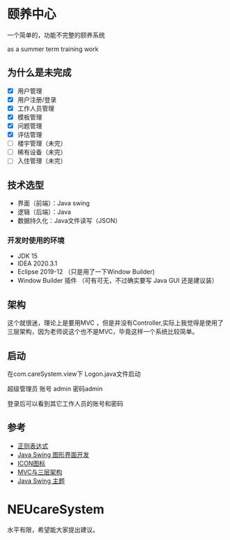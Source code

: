 # 颐养中心
一个简单的，功能不完整的颐养系统

as a summer term training work

## 为什么是未完成

- [x] 用户管理
- [x] 用户注册/登录
- [x] 工作人员管理
- [x] 模板管理
- [x] 问题管理
- [x] 评估管理
- [ ] 楼宇管理（未完）
- [ ] 稀有设备（未完）
- [ ] 入住管理（未完）

## 技术选型

- 界面（前端）：Java swing
- 逻辑（后端）：Java
- 数据持久化：Java文件读写（JSON）

### 开发时使用的环境

- JDK 15
- IDEA 2020.3.1
- Eclipse 2019-12 （只是用了一下Window Builder)
- Window Builder 插件 （可有可无，不过确实要写 Java GUI 还是建议装）

## 架构
这个就很迷，理论上是要用MVC ，但是并没有Controller,实际上我觉得是使用了三层架构，因为老师说这个也不是MVC，毕竟这样一个系统比较简单。

## 启动

在com.careSystem.view下 Logon.java文件启动

超级管理员 账号 admin 密码admin

登录后可以看到其它工作人员的账号和密码

## 参考
- [正则表达式](https://lemon-.blog.csdn.net/article/details/91417485)
- [Java Swing 图形界面开发](https://blog.csdn.net/xietansheng/article/details/72814492)
- [ICON图标](https://www.iconfont.cn/)
- [MVC与三层架构](https://blog.csdn.net/weixin_42153410/article/details/90753696)
- [Java Swing 主题](https://github.com/JFormDesigner/FlatLaf)
# NEUcareSystem
 水平有限，希望能大家提出建议。
